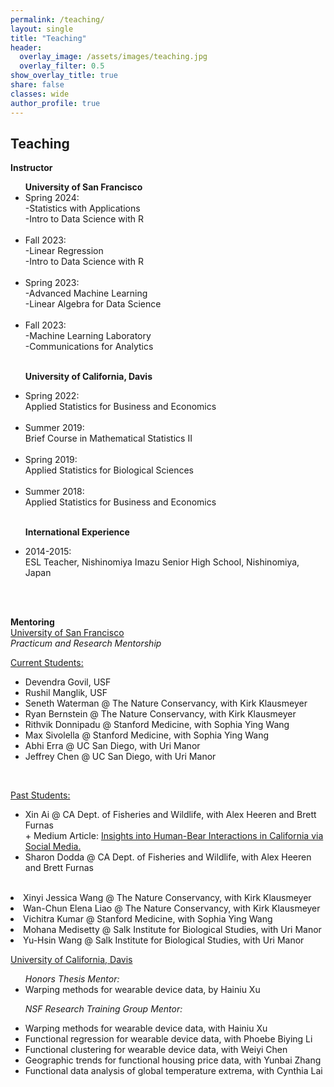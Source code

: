 ```yaml
---
permalink: /teaching/
layout: single
title: "Teaching"
header:
  overlay_image: /assets/images/teaching.jpg
  overlay_filter: 0.5
show_overlay_title: true
share: false
classes: wide
author_profile: true  
---
```



Teaching
---------------
__Instructor__

<ul>
<b>University of San Francisco </b>

<li> Spring 2024: <br/>
-Statistics with Applications<br/>
-Intro to Data Science with R
</li> <br/>

<li> Fall 2023: <br/>
-Linear Regression<br/>
-Intro to Data Science with R
</li> <br/>


<li> Spring 2023: <br/>
-Advanced Machine Learning<br/>
-Linear Algebra for Data Science
</li> <br/>

<li> Fall 2023:<br/>
-Machine Learning Laboratory<br/>
-Communications for Analytics
</li> <br/>

<b>University of California, Davis</b>

<li> Spring 2022: <br/>
Applied Statistics for Business and Economics
</li> <br/>

<li> Summer 2019: <br/>
Brief Course in Mathematical Statistics II
</li> <br/>

<li> Spring 2019: <br/>
Applied Statistics for Biological Sciences
</li> <br/>

<li> Summer 2018: <br/>
Applied Statistics for Business and Economics
</li> <br/>

<b>International Experience</b>

<li> 2014-2015: <br/>
ESL Teacher, Nishinomiya Imazu Senior High School, Nishinomiya, Japan
</li> <br/>

</ul> <br/>




__Mentoring__<br/>
<u>University of San Francisco</u> <br/>
<em>Practicum and Research Mentorship</em><br/>


<u>Current Students:</u>
<ul>
<li>  Devendra Govil, USF </li>
<li>  Rushil Manglik, USF </li>
<li>  Seneth Waterman @ The Nature Conservancy, with Kirk Klausmeyer </li>
<li>  Ryan Bernstein @ The Nature Conservancy, with Kirk Klausmeyer </li>
<li>  Rithvik Donnipadu @ Stanford Medicine, with Sophia Ying Wang </li>
<li>  Max Sivolella @ Stanford Medicine, with Sophia Ying Wang </li>
<li> 
 Abhi Erra @ UC San Diego, with Uri Manor </li>
 <li> 
Jeffrey Chen @ UC San Diego, with Uri Manor </li>
</ul> <br/>

<u>Past Students:</u>
<ul>
<li>  Xin Ai @ CA Dept. of Fisheries and Wildlife,
with Alex Heeren and Brett Furnas </li>
+  Medium Article: 
<a href="https://medium.com/@xinnnnn.ai/bears-in-bytes-1a09cf1fe914" target="_blank">Insights into Human-Bear Interactions in California via Social Media.</a>
<li>  Sharon Dodda @ CA Dept. of Fisheries and Wildlife,
with Alex Heeren and Brett Furnas </li>
</ul> <br/>
<li>  Xinyi Jessica Wang @ The Nature Conservancy, with Kirk Klausmeyer </li>
<li>  Wan-Chun Elena Liao @ The Nature Conservancy, with Kirk Klausmeyer </li>
<li> Vichitra Kumar @ Stanford Medicine, with Sophia Ying Wang </li>
<li> 
 Mohana Medisetty @ Salk Institute for Biological Studies, with Uri Manor </li>
 <li> 
 Yu-Hsin Wang @ Salk Institute for Biological Studies, with Uri Manor </li>






<u>University of California, Davis</u> <br/>

<ul>
  <em>Honors Thesis Mentor:</em>
<li> Warping methods for wearable device data, by Hainiu Xu</li>

<em>NSF Research Training Group Mentor:</em>
<li>  Warping methods for wearable device data, with Hainiu Xu</li>
<li>  Functional regression for wearable device data, with Phoebe Biying Li</li>
<li>  Functional clustering for wearable device data, with Weiyi Chen</li>
<li>  Geographic trends for functional housing price data, with Yunbai Zhang</li>
<li> Functional data analysis of global temperature extrema, with Cynthia Lai</li>
</ul> <br/>

